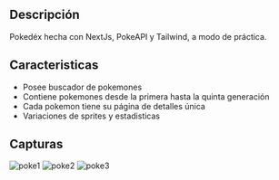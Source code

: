 ## Descripción
Pokedéx hecha con NextJs, PokeAPI y Tailwind, a modo de práctica.

## Caracteristicas
- Posee buscador de pokemones
- Contiene pokemones desde la primera hasta la quinta generación
- Cada pokemon tiene su página de detalles única
- Variaciones de sprites y estadisticas

## Capturas
![poke1](https://user-images.githubusercontent.com/97737598/215781600-64462f5d-64da-4175-a0d4-7122e456a7c0.png)
![poke2](https://user-images.githubusercontent.com/97737598/215781636-406528ee-200c-4fa5-a18a-5b9640b7a32a.png)
![poke3](https://user-images.githubusercontent.com/97737598/215781663-3c6c8082-2096-4d93-b1d3-e0f52066b77e.png)
